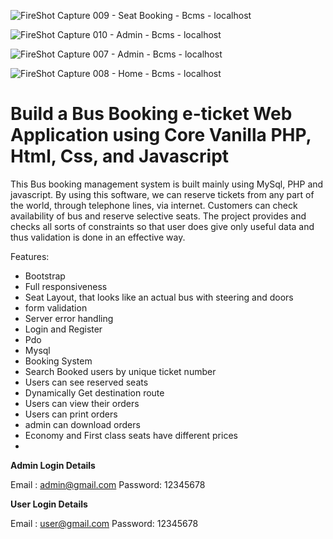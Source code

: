 ![FireShot Capture 009 - Seat Booking - Bcms - localhost](https://github.com/itsjaenae/e-ticket/assets/78134531/21ab8944-14c5-4f54-9d50-a52000d4a725)

![FireShot Capture 010 - Admin - Bcms - localhost](https://github.com/itsjaenae/e-ticket/assets/78134531/30dfc03a-23b0-48e4-adc7-b9e604779bde)

![FireShot Capture 007 - Admin - Bcms - localhost](https://github.com/itsjaenae/e-ticket/assets/78134531/4b394e51-37c1-49f0-bac8-66f17222bf16)

![FireShot Capture 008 - Home - Bcms - localhost](https://github.com/itsjaenae/e-ticket/assets/78134531/596c3362-5512-462c-bd12-8789bf12652c)

# Build a Bus Booking e-ticket Web Application using Core Vanilla PHP, Html, Css, and Javascript 


This Bus booking management system  is built mainly using MySql, PHP and javascript. By using this software, we can reserve tickets from any part of the world, through telephone lines, via internet. Customers can check availability of bus and reserve selective seats. The project provides and checks all sorts of constraints so that user does give only useful data and thus validation is done in an effective way.


Features:

- Bootstrap
- Full responsiveness
- Seat Layout, that looks like an actual bus with steering and doors
- form validation
- Server error handling 
- Login and Register
- Pdo
- Mysql
- Booking System
- Search Booked users by unique ticket number
- Users can see reserved seats
- Dynamically Get  destination route 
- Users can view their orders
- Users can print orders
- admin can download orders
- Economy and First class seats have different prices
- 


**Admin Login Details**

Email   : admin@gmail.com
Password: 12345678

**User Login Details**

Email   : user@gmail.com
Password: 12345678


